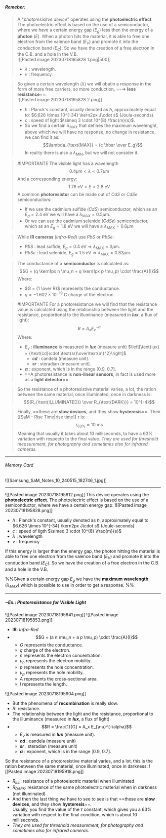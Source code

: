 ##### ***Remeber***:

> A "*photoresisitve device*" operates using the **photoelectric effect**.
> The photoelectric effect is based on the use of a semiconductor, where we have a certain energy gap $(E_g)$ less then the energy of a **photon** $(E)$.
> When a photon hits the material, it is able to free one electron from the valence band $(E_V)$ and promote it into the conduction band $(E_C)$. 
> So we have the creation of a free electron in the C.B. and a hole in the V.B.<br>![[Pasted image 20230718195828 1.png|500]]
> - $\lambda$ : wavelength.
> - $\nu$ : frequency.

> So given a certain wavelength $(\lambda)$ we will obatin a response in the form of more free carriers, so more conduction, ==⇒ **less resistance**==:<br>![[Pasted image 20230718195828 2.png]]
> - $h$ : Planck's constant, usually denoted as $\hbar$, approximately equal to: $6.626 \times 10^{-34} \kern2px J\cdot s$ (Joule-seconds).
> - $c$ : speed of light $\simeq 3 \cdot 10^{8} \frac{m}{s}$.
> - So we find a certain $\lambda_{\text{MAX}}$ that defines the maximum wavelenght, above which we will have no response, no change in resistance, we can find it as:$$\lambda_{\text{MAX}} = {c \hbar \over E_g}$$In reality there is also a $\lambda_{\text{MIN}}$, but we will not consider it.

> #IMPORTANTE 
> The visible light has a wavelength:$$0.4 \mu\text{m} \lt \lambda\lt 0.7 \mu\text{m} $$And a corresponding energy: $$1.78 \ \text{eV} \lt E \lt 2.8 \ \text{eV} $$
> A common **photoresistor** can be made out of $CdS$ or $CdSe$ semiconductors:
> - If we use the cadmium sulfide $(CdS)$ semiconductor, which as an $E_g = 2.4 \ \text{eV}$ we will have a $\lambda_{\text{MAX}} = 0.5 \mu \text{m}$.
> - Or we can use the cadmium selenide $(CdSe)$ semiconductor, which as an $E_g = 1.8 \ \text{eV}$ we will have a $\lambda_{\text{MAX}} = 0.6 \mu \text{m}$

> While **IR cameras** (*Infra-Red*) use $PbS$ or $PbSe$:
> - $PbS$ : lead sulfide, $E_g = 0.4 \ \text{eV}$ ⇒ $\lambda_{\text{MAX}} = 3 \mu \text{m}$.
> - $PbSe$ : lead selenide, $E_g = 1.5 \ \text{eV}$ ⇒ $\lambda_{\text{MAX}} = 0.83 \mu \text{m}$.

> The conductance of a **semiconductor** is calculated as:$$G = (q \kern1px n \mu_n + q \kern1px p \mu_p) \cdot \frac{A}{l}$$Where:
> - $G = {1 \over R}$ represents the conductance.
> - $q = -1.602 \times 10^{-19} \ \text{C}$ charge of the electron.

> #IMPORTANTE 
> For a photoresistance we will find that the resistance value is calculated using the relationship between the light and the resistance, proportional to the illuminance (measured in ***lux***, a flux of light):$$R = A_x E_{\nu}^{-\alpha}$$Where:
> - $E_{\nu}$ : **illuminance** is measured in ***lux*** (measure unit) $\left[\text{lux} = {\text{cd}\cdot \text{sr}\over\text{m}^2}\right]$
> 	- ***cd*** : candela (measure unit).
> 	- ***sr*** : steradian (measure unit).
> - ***$\alpha$*** : exponent, which is in the range $[0.9 ,\ 0.7]$.
> - ==A photoresistance is **non-linear sensors**, in fact is used more as a **light detector**==.

> So the resistance of a photoresistive material varies, a lot, the ration between the same material, once illuminated, once in darkness is:$${R_{\text{ILLUMINATED}} \over R_{\text{DARK}}} = 10^{-4}$$

> Finally, ==these are **slow devices**, and they show **hysteresis**==.
> Their [[SaM - Rise Time|rise time]] $\tau$ is:$$\tau_{63\%} \approx 10 \ \text{ms}$$Meaning that usually it takes about 10 milliseconds, to have a $63\%$ variation with respecto to the final value.
> *They are used for threshold measurement, for photography and sometimes also for infrared cameras*.

---
###### Memory Card
![[Samsung_SaM_Notes_10_240515_182746_1.jpg]]

---
![[Pasted image 20230718195812.png]]
This device operates using the **photoelectric effect**.
The photoelectric effect is based on the use of a semiconductor, where we have a certain energy gap:
![[Pasted image 20230718195828.png]]
- $h$ : Planck's constant, usually denoted as $\hbar$, approximately equal to $6.626 \times 10^{-34} \kern2px J\cdot s$ (Joule-seconds)
- $c$ : speed of ligth $\simeq 3 \cdot 10^{8} \frac{m}{s}$
- $\lambda$ : wavelength
- $\nu$ : frequency

If this energy is larger than the energy gap, the photon hitting the material is able to free one electron from the valence band ($E_V$) and promote it into the conduction band ($E_C$). 
So we have the creation of a free electron in the C.B. and a hole in the V.B.

%%Given a certain energy gap $E_g$ we have the **maximum wavelength** ($\lambda_{MAX}$) which is possible to use in order to get a response. %%


---
##### ~Ex.: Photoresistance for Visible Light
![[Pasted image 20230718195841.png]]
![[Pasted image 20230718195853.png]]
- **IR**: *Infra-Red* 
- $$G = (a n \mu_n + a p \mu_p) \cdot \frac{A}{l}$$
	- $G$ represents the conductance.
	- $q$ charge of the electron.
	- $n$ represents the electron concentration.
	- $\mu_n$ represents the electron mobility.
	- $p$ represents the hole concentration.
	- $\mu_p$ represents the hole mobility.
	- $A$ represents the cross-sectional area.
	- $l$ represents the length.

![[Pasted image 20230718195904.png]]
- But the phenomena of **recombination** is really slow.
- $R$: resistance.
- The relationship between the light and the resistance, proportional to the illuminance (measured in ***lux***, a flux of light)
- $$R = \frac{1}{G} = A_x E_{\nu}^{-\alpha}$$
	- $E_{\nu}$ is measured in ***lux*** (measure unit).
	- ***cd*** : candela (measure unit)
	- ***sr*** : steradian (measure unit)
	- ***$\alpha$*** : exponent, which is in the range $[0.9 ,\ 0.7]$.

So the resistance of a photoresistive material varies, and a lot, this is the ration between the same material, once illuminated, once in darkness:
![[Pasted image 20230718195918.png]]
- $R_{ILL}$: resistance of a photoelectric material when illuminated
- $R_{DARK}$: resistance of the same photoelectric material when in darkness (not illuminated)
- And then the last thing we have to see to see is that ==these are **slow devices**, and they show **hysteresis**==.<br>Usually, you find the value of the $\tau$ constant, which gives you a $63\%$ variation with respect to the final condition, which is about 10 milliseconds.
- *They are used for threshold measurement, for photography and sometimes also for infrared cameras*.
